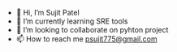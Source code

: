 - 👋 Hi, I’m Sujit Patel
- 🌱 I’m currently learning SRE tools
- 💞️ I’m looking to collaborate on pyhton project
- 📫 How to reach me psujit775@gmail.com

<!---
theLazyCat775/theLazyCat775 is a ✨ special ✨ repository because its `README.md` (this file) appears on your GitHub profile.
You can click the Preview link to take a look at your changes.
--->

